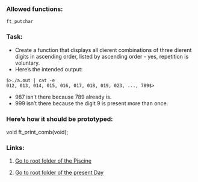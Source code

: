 ### Allowed functions:
`ft_putchar`

### Task:
* Create a function that displays all di erent combinations of three di erent digits in ascending order, listed by ascending order - yes, repetition is voluntary.
* Here’s the intended output:
```
$>./a.out | cat -e
012, 013, 014, 015, 016, 017, 018, 019, 023, ..., 789$>
```
* 987 isn’t there because 789 already is.
* 999 isn’t there because the digit 9 is present more than once.

### Here’s how it should be prototyped:
void ft_print_comb(void);


### Links:
1. [Go to root folder of the Piscine](https://github.com/Eyedropping/C/tree/master/Piscine_C_21_School)

1. [Go to root folder of the present Day](https://github.com/Eyedropping/C/tree/master/Piscine_C_21_School/Day02)